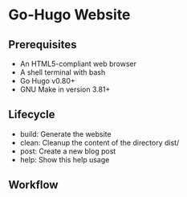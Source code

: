 # Go-Hugo Website
## Prerequisites
* An HTML5-compliant web browser
* A shell terminal with bash
* Go Hugo v0.80+
* GNU Make in version 3.81+
## Lifecycle
* build: Generate the website
* clean: Cleanup the content of the directory dist/
* post: Create a new blog post 
* help: Show this help usage
## Workflow
